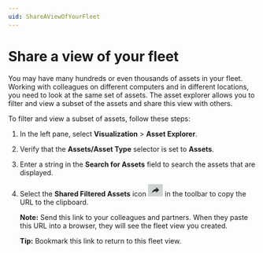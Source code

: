 ```yaml
---
uid: ShareAViewOfYourFleet 
---
```


# Share a view of your fleet

You may have many hundreds or even thousands of assets in your fleet. Working with colleagues on different computers and in different locations, you need to look at the same set of assets. The asset explorer allows you to filter and view a subset of the assets and share this view with others. 

To filter and view a subset of assets, follow these steps:

1. In the left pane, select **Visualization** > **Asset Explorer**.

1. Verify that the **Assets/Asset Type** selector is set to **Assets**.

1. Enter a string in the **Search for Assets** field to search the assets that are displayed.

1. Select the **Shared Filtered Assets** icon ![link](images/share-icon.png) in the toolbar to copy the URL to the clipboard. 

   **Note:** Send this link to your colleagues and partners. When they paste this URL into a browser, they will see the fleet view you created.

   **Tip:** Bookmark this link to return to this fleet view.
